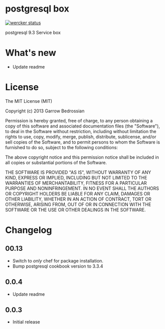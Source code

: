 # postgresql box

[![wercker status](https://app.wercker.com/status/6413c634a4c10e6e20b1842545a5eefd/m/ "wercker status")](https://app.wercker.com/project/bykey/6413c634a4c10e6e20b1842545a5eefd)

postgresql 9.3 Service box

# What's new

- Update readme

# License

The MIT License (MIT)

Copyright (c) 2013 Garrow Bedrossian

Permission is hereby granted, free of charge, to any person obtaining a copy of
this software and associated documentation files (the "Software"), to deal in
the Software without restriction, including without limitation the rights to
use, copy, modify, merge, publish, distribute, sublicense, and/or sell copies of
the Software, and to permit persons to whom the Software is furnished to do so,
subject to the following conditions:

The above copyright notice and this permission notice shall be included in all
copies or substantial portions of the Software.

THE SOFTWARE IS PROVIDED "AS IS", WITHOUT WARRANTY OF ANY KIND, EXPRESS OR
IMPLIED, INCLUDING BUT NOT LIMITED TO THE WARRANTIES OF MERCHANTABILITY, FITNESS
FOR A PARTICULAR PURPOSE AND NONINFRINGEMENT. IN NO EVENT SHALL THE AUTHORS OR
COPYRIGHT HOLDERS BE LIABLE FOR ANY CLAIM, DAMAGES OR OTHER LIABILITY, WHETHER
IN AN ACTION OF CONTRACT, TORT OR OTHERWISE, ARISING FROM, OUT OF OR IN
CONNECTION WITH THE SOFTWARE OR THE USE OR OTHER DEALINGS IN THE SOFTWARE.

# Changelog

## 00.13

- Switch to *only* chef for package installation.
- Bump postgresql cookbook version to 3.3.4

## 0.0.4

- Update readme

## 0.0.3

- Initial release
